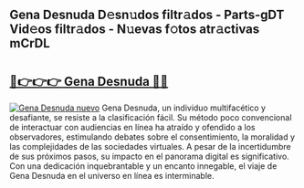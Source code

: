 ## Gena Desnuda D𝚎sn𝚞dos filtr𝚊dos - Parts-gDT Vid𝚎os filtr𝚊dos - N𝚞evas f𝚘tos atr𝚊ctivas mCrDL

# <h2><a href="http://mbatjyc.tromn.icu/?c=Gena+Desnuda">🔗👉👉👉 Gena Desnuda 🔗🔗</a></h2>

[![Gena Desnuda nuevo](https://i.imgur.com/pEAQMta.gif)](http://mbatjyc.tromn.icu/?c=Gena+Desnuda)
Gena Desnuda, un individuo multifacético y desafiante, se resiste a la clasificación fácil. Su método poco convencional de interactuar con audiencias en línea ha atraído y ofendido a los observadores, estimulando debates sobre el consentimiento, la moralidad y las complejidades de las sociedades virtuales. A pesar de la incertidumbre de sus próximos pasos, su impacto en el panorama digital es significativo. Con una dedicación inquebrantable y un encanto innegable, el viaje de Gena Desnuda en el universo en línea es interminable.
